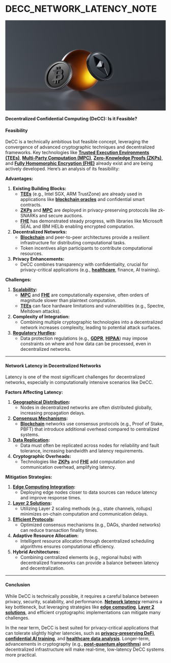 # DECC\_NETWORK\_LATENCY\_NOTE

![alt text](../../../LITERARY_PRODUCTS/JOES_NOTES/MISC/image-7.png)

**Decentralized Confidential Computing (DeCC): Is it Feasible?**

#### **Feasibility**

DeCC is a technically ambitious but feasible concept, leveraging the convergence of advanced cryptographic techniques and decentralized frameworks. Key technologies like [**Trusted Execution Environments (TEEs)**](trusted_execution_environments.md), [**Multi-Party Computation (MPC)**](multi_party_computation.md), [**Zero-Knowledge Proofs (ZKPs)**](../TECHNOLOGY/zero_knowledge_proofs.md), and [**Fully Homomorphic Encryption (FHE)**](../TECHNOLOGY/fully_homomorphic_encryption.md) already exist and are being actively developed. Here’s an analysis of its feasibility:

**Advantages:**

1. **Existing Building Blocks:**
   * [**TEEs**](trusted_execution_environments.md) (e.g., Intel SGX, ARM TrustZone) are already used in applications like [**blockchain oracles**](../AI/blockchain_oracles.md) and confidential smart contracts.
   * [**ZKPs**](../TECHNOLOGY/zero_knowledge_proofs.md) and [**MPC**](multi_party_computation.md) are deployed in privacy-preserving protocols like zk-SNARKs and secure auctions.
   * [**FHE**](../TECHNOLOGY/fully_homomorphic_encryption.md) has demonstrated steady progress, with libraries like Microsoft SEAL and IBM HELib enabling encrypted computation.
2. **Decentralized Networks:**
   * [**Blockchain**](../AI/blockchain.md) and peer-to-peer architectures provide a resilient infrastructure for distributing computational tasks.
   * Token incentives align participants to contribute computational resources.
3. **Privacy Enhancements:**
   * DeCC combines transparency with confidentiality, crucial for privacy-critical applications (e.g., [**healthcare**](healthcare_data_security.md), finance, AI training).

**Challenges:**

1. [**Scalability**](scalability_in_decentralized_networks.md)**:**
   * [**MPC**](multi_party_computation.md) and [**FHE**](../TECHNOLOGY/fully_homomorphic_encryption.md) are computationally expensive, often orders of magnitude slower than plaintext computation.
   * [**TEEs**](trusted_execution_environments.md) can face hardware limitations and vulnerabilities (e.g., Spectre, Meltdown attacks).
2. **Complexity of Integration:**
   * Combining multiple cryptographic technologies into a decentralized network increases complexity, leading to potential attack surfaces.
3. [**Regulatory Hurdles**](../governance/regulatory_environments.md)**:**
   * Data protection regulations (e.g., [**GDPR**](https://en.wikipedia.org/wiki/General_Data_Protection_Regulation), [**HIPAA**](https://en.wikipedia.org/wiki/Health_Insurance_Portability_and_Accountability_Act)) may impose constraints on where and how data can be processed, even in decentralized networks.

***

#### **Network Latency in Decentralized Networks**

Latency is one of the most significant challenges for decentralized networks, especially in computationally intensive scenarios like DeCC.

**Factors Affecting Latency:**

1. [**Geographical Distribution**](decentralized_node_distribution.md)**:**
   * Nodes in decentralized networks are often distributed globally, increasing propagation delays.
2. [**Consensus Mechanisms**](consensus_protocols.md)**:**
   * [**Blockchain**](../AI/blockchain.md) networks use consensus protocols (e.g., Proof of Stake, PBFT) that introduce additional overhead compared to centralized systems.
3. [**Data Replication**](../DATA_REPLICATION_IN_BLOCKCHAIN.md)**:**
   * Data must often be replicated across nodes for reliability and fault tolerance, increasing bandwidth and latency requirements.
4. **Cryptographic Overheads:**
   * Technologies like [**ZKPs**](../TECHNOLOGY/zero_knowledge_proofs.md) and [**FHE**](../TECHNOLOGY/fully_homomorphic_encryption.md) add computation and communication overhead, amplifying latency.

**Mitigation Strategies:**

1. [**Edge Computing Integration**](edge_computing_in_decentralized_systems.md)**:**
   * Deploying edge nodes closer to data sources can reduce latency and improve response times.
2. [**Layer 2 Solutions**](layer_2_scaling_solutions.md)**:**
   * Utilizing Layer 2 scaling methods (e.g., state channels, rollups) minimizes on-chain computation and communication delays.
3. [**Efficient Protocols**](../EFFICIENT_BLOCKCHAIN_PROTOCOLS.md)**:**
   * Optimized consensus mechanisms (e.g., DAGs, sharded networks) can reduce transaction finality times.
4. **Adaptive Resource Allocation:**
   * Intelligent resource allocation through decentralized scheduling algorithms ensures computational efficiency.
5. **Hybrid Architectures:**
   * Combining centralized elements (e.g., regional hubs) with decentralized frameworks can provide a balance between latency and decentralization.

***

#### **Conclusion**

While DeCC is technically possible, it requires a careful balance between privacy, security, scalability, and performance. [**Network latency**](../NETWORK_LATENCY_IN_BLOCKCHAIN.md) remains a key bottleneck, but leveraging strategies like [**edge computing**](edge_computing_in_decentralized_systems.md), [**Layer 2 solutions**](layer_2_scaling_solutions.md), and efficient cryptographic implementations can mitigate many challenges.

In the near term, DeCC is best suited for privacy-critical applications that can tolerate slightly higher latencies, such as [**privacy-preserving DeFi**](../DEFI_AND_PRIVACY.md), [**confidential AI training**](../AI/ai_training_and_confidentiality.md), and [**healthcare data analysis**](healthcare_data_security.md). Longer-term, advancements in cryptography (e.g., [**post-quantum algorithms**](../CRYPTO/post_quantum_cryptography.md)) and decentralized infrastructure will make real-time, low-latency DeCC systems more practical.
